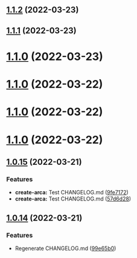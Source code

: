 ## [1.1.2](https://github.com/Spencer17x/arca/compare/create-arca@1.1.1...create-arca@1.1.2) (2022-03-23)



## [1.1.1](https://github.com/Spencer17x/arca/compare/create-arca@1.1.0...create-arca@1.1.1) (2022-03-23)



# [1.1.0](https://github.com/Spencer17x/arca/compare/create-arca@1.1.0...create-arca@1.1.0) (2022-03-23)



# [1.1.0](https://github.com/Spencer17x/arca/compare/create-arca@1.0.15...create-arca@1.1.0) (2022-03-22)



# [1.1.0](https://github.com/Spencer17x/arca/compare/create-arca@1.0.15...create-arca@1.1.0) (2022-03-22)



# [1.1.0](https://github.com/Spencer17x/arca/compare/create-arca@1.0.15...create-arca@1.1.0) (2022-03-22)



## [1.0.15](https://github.com/Spencer17x/arca/compare/create-arca@1.0.14...create-arca@1.0.15) (2022-03-21)


### Features

* **create-arca:** Test CHANGELOG.md ([9fe7172](https://github.com/Spencer17x/arca/commit/9fe71720360f8877810e2bcb7776e23a8039cb1a))
* **create-arca:** Test CHANGELOG.md ([57d6d28](https://github.com/Spencer17x/arca/commit/57d6d284598936d204fec97522c307bb6374d678))



## [1.0.14](https://github.com/Spencer17x/arca/compare/create-arca@1.0.13...create-arca@1.0.14) (2022-03-21)


### Features

* Regenerate CHANGELOG.md ([99e65b0](https://github.com/Spencer17x/arca/commit/99e65b0aa02be71ba3b7bf41042859a9ee9a0789))



